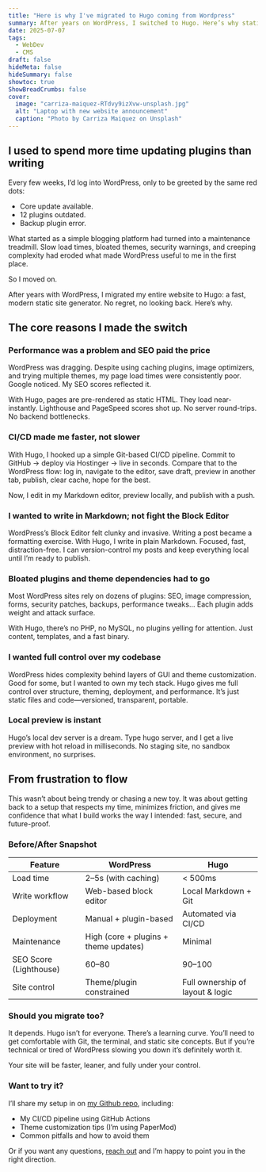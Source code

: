 ```yaml
---
title: "Here is why I've migrated to Hugo coming from Wordpress"
summary: After years on WordPress, I switched to Hugo. Here’s why static site generators, Markdown, and CI/CD pipelines finally won me over.
date: 2025-07-07
tags:
  - WebDev
  - CMS
draft: false
hideMeta: false
hideSummary: false
showtoc: true
ShowBreadCrumbs: false
cover:
  image: "carriza-maiquez-RTdvy9izXvw-unsplash.jpg"
  alt: "Laptop with new website announcement"
  caption: "Photo by Carriza Maiquez on Unsplash"
---
```


## I used to spend more time updating plugins than writing

Every few weeks, I’d log into WordPress, only to be greeted by the same red dots:

- Core update available.
- 12 plugins outdated.
- Backup plugin error.

What started as a simple blogging platform had turned into a maintenance treadmill. Slow load times, bloated themes, security warnings, and creeping complexity had eroded what made WordPress useful to me in the first place.

So I moved on.

After years with WordPress, I migrated my entire website to Hugo: a fast, modern static site generator. No regret, no looking back. Here’s why.

## The core reasons I made the switch

### Performance was a problem and SEO paid the price

WordPress was dragging. Despite using caching plugins, image optimizers, and trying multiple themes, my page load times were consistently poor. Google noticed. My SEO scores reflected it.

With Hugo, pages are pre-rendered as static HTML. They load near-instantly. Lighthouse and PageSpeed scores shot up. No server round-trips. No backend bottlenecks.

### CI/CD made me faster, not slower

With Hugo, I hooked up a simple Git-based CI/CD pipeline. Commit to GitHub → deploy via Hostinger → live in seconds. Compare that to the WordPress flow: log in, navigate to the editor, save draft, preview in another tab, publish, clear cache, hope for the best.

Now, I edit in my Markdown editor, preview locally, and publish with a push.

### I wanted to write in Markdown; not fight the Block Editor

WordPress’s Block Editor felt clunky and invasive. Writing a post became a formatting exercise. With Hugo, I write in plain Markdown. Focused, fast, distraction-free. I can version-control my posts and keep everything local until I’m ready to publish.

### Bloated plugins and theme dependencies had to go

Most WordPress sites rely on dozens of plugins: SEO, image compression, forms, security patches, backups, performance tweaks… Each plugin adds weight and attack surface.

With Hugo, there’s no PHP, no MySQL, no plugins yelling for attention. Just content, templates, and a fast binary.

### I wanted full control over my codebase

WordPress hides complexity behind layers of GUI and theme customization. Good for some, but I wanted to own my tech stack.
Hugo gives me full control over structure, theming, deployment, and performance. It’s just static files and code—versioned, transparent, portable.

### Local preview is instant

Hugo’s local dev server is a dream. Type hugo server, and I get a live preview with hot reload in milliseconds. No staging site, no sandbox environment, no surprises.

## From frustration to flow

This wasn’t about being trendy or chasing a new toy. It was about getting back to a setup that respects my time, minimizes friction, and gives me confidence that what I build works the way I intended: fast, secure, and future-proof.

### Before/After Snapshot

| Feature                 | WordPress                                | Hugo                                   |
|------------------------|-------------------------------------------|----------------------------------------|
| Load time              | 2–5s (with caching)                       | < 500ms                                |
| Write workflow         | Web-based block editor                    | Local Markdown + Git                   |
| Deployment             | Manual + plugin-based                     | Automated via CI/CD                    |
| Maintenance            | High (core + plugins + theme updates)     | Minimal                                |
| SEO Score (Lighthouse) | 60–80                                     | 90–100                                 |
| Site control           | Theme/plugin constrained                  | Full ownership of layout & logic       |

### Should you migrate too?

It depends. Hugo isn’t for everyone. There’s a learning curve. You’ll need to get comfortable with Git, the terminal, and static site concepts. But if you’re technical or tired of WordPress slowing you down it’s definitely worth it.

Your site will be faster, leaner, and fully under your control.

### Want to try it?

I’ll share my setup in on [my Github repo](https://github.com/diractions/diractions-website), including:

- My CI/CD pipeline using GitHub Actions
- Theme customization tips (I’m using PaperMod)
- Common pitfalls and how to avoid them

Or if you want any questions, [reach out](mailto:harald@diractions.eu) and I’m happy to point you in the right direction.